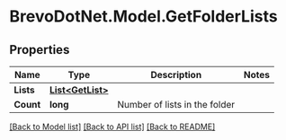 # BrevoDotNet.Model.GetFolderLists

## Properties

Name | Type | Description | Notes
------------ | ------------- | ------------- | -------------
**Lists** | [**List&lt;GetList&gt;**](GetList.md) |  | 
**Count** | **long** | Number of lists in the folder | 

[[Back to Model list]](../../README.md#documentation-for-models) [[Back to API list]](../../README.md#documentation-for-api-endpoints) [[Back to README]](../../README.md)

